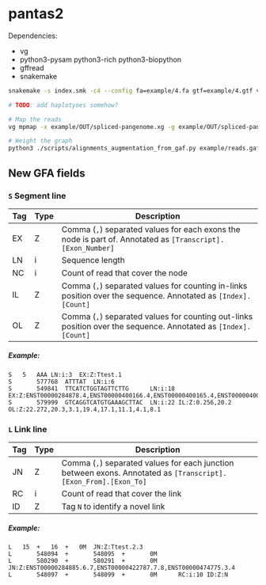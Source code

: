 # pantas2

Dependencies:
* vg
* python3-pysam python3-rich python3-biopython
* gffread
* snakemake

``` sh
snakemake -s index.smk -c4 --config fa=example/4.fa gtf=example/4.gtf vcf=example/4.vcf.gz odir=example/OUT

# TODO: add haplotyoes somehow?

# Map the reads
vg mpmap -x example/OUT/spliced-pangenome.xg -g example/OUT/spliced-pangenome.gcsa -d example/OUT/spliced-pangenome.dist -f example/reads_1.fq -f example/reads_2.fq -F GAF > example/reads.gaf

# Weight the graph
python3 ./scripts/alignments_augmentation_from_gaf.py example/reads.gaf example/OUT/spliced-pangenome.annotated.gfa > example/spliced-pangenome.weighted.gfa
```

## New GFA fields

### `S` Segment line

| Tag | Type | Description                                                                                                    |
|-----|------|----------------------------------------------------------------------------------------------------------------|
| EX  | Z    | Comma (`,`) separated values for each exons the node is part of. Annotated as `[Transcript].[Exon_Number]`     |
| LN  | i    | Sequence length                                                                                                |
| NC  | i    | Count of read that cover the node                                                                              |
| IL  | Z    | Comma (`,`) separated values for counting in-links position over the sequence. Annotated as `[Index].[Count]`  |
| OL  | Z    | Comma (`,`) separated values for counting out-links position over the sequence. Annotated as `[Index].[Count]` |



##### Example:
```
S	5	AAA	LN:i:3	EX:Z:Ttest.1
S       577768  ATTTAT  LN:i:6
S       549841  TTCATCTGGTAGTTCTTG      LN:i:18 EX:Z:ENST00000284878.4,ENST00000400166.4,ENST00000400165.4,ENST00000400169.4
S       579999  GTCAGGTCATGTGAAAGCTTAC	LN:i:22 IL:Z:0.256,20.2 OL:Z:22.272,20.3,3.1,19.4,17.1,11.1,4.1,8.1
```

### `L` Link line

| Tag | Type | Description                                                                                                     |
|-----|------|-----------------------------------------------------------------------------------------------------------------|
| JN  | Z    | Comma (`,`) separated values for each junction between exons. Annotated as `[Transcript].[Exon_From].[Exon_To]` |
| RC  | i    | Count of read that cover the link                                                                               |
| ID  | Z    | Tag `N` to identify a novel link                                                                                |
    
##### Example:
```
L	15	+	16	+	0M	JN:Z:Ttest.2.3
L       548094  +       548095  +       0M
L       580290  +       580291  +       0M      JN:Z:ENST00000284885.6.7,ENST00000422787.7.8,ENST00000474775.3.4
L       548097  +       548099  +       0M      RC:i:10	ID:Z:N
```
